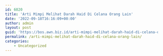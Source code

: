 ```yaml
---
id: 6020
title: 'Arti Mimpi Melihat Darah Haid Di Celana Orang Lain'
date: '2022-09-18T16:16:09+00:00'
author: admin
layout: post
guid: 'https://bos.awn.biz.id/arti-mimpi-melihat-darah-haid-di-celana-orang-lain/'
permalink: /arti-mimpi-melihat-darah-haid-di-celana-orang-lain/
categories:
    - Uncategorized
---
```


